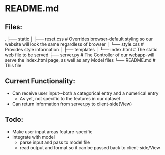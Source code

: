 # README.md

## Files:
.
├── static
│   ├── reset.css                 # Overrides browser-default styling so our website will look the same regardless of browser
│   └── style.css                 # Provides style information
│
├── templates
│   └── index.html                # The static web file to be served
├── server.py                     # The Controller of our webapp-will serve the index.html page, as well as any Model files
└── README.md                   # This file



## Current Functionality:
- Can receive user input--both a categorical entry and a numerical entry  
    - As yet, not specific to the features in our dataset
- Can return information from server.py to client-side(View)

## Todo:
- Make user input areas feature-specific
- Integrate with model  
    - parse input and pass to model file
    - read output and format so it can be passed back to client-side/View
